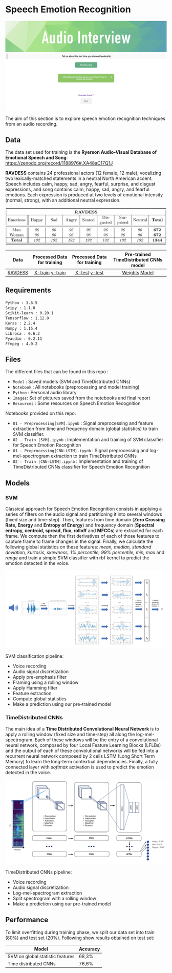 # Speech Emotion Recognition


![image](audio_app.png)

The aim of this section is to explore speech emotion recognition techniques from an audio recording.

## Data

The data set used for training is the **Ryerson Audio-Visual Database of Emotional Speech and Song**: https://zenodo.org/record/1188976#.XA48aC17Q1J

 **RAVDESS** contains 24 professional actors (12 female, 12 male), vocalizing two lexically-matched statements in a neutral North American accent. Speech includes calm, happy, sad, angry, fearful, surprise, and disgust expressions, and song contains calm, happy, sad, angry, and fearful emotions. Each expression is produced at two levels of emotional intensity (normal, strong), with an additional neutral expression.

 ![image](Images/RAVDESS.png)

| Data | Processed Data for training | Processed Data for training | Pre-trained TimeDistributed CNNs model|
|:----:|:---------------------------:|:---------------------------:|:-------------------------------------:|
| [RAVDESS](https://drive.google.com/file/d/1OL2Kx9dPdeZWoue6ofHcUNs5jwpfh4Fc/view?usp=sharing) | [X-train](https://drive.google.com/file/d/1qv-y0FhaRy5Np8DF3a8Xty8xLvvv4QH4/view?usp=sharing) [y-train](https://drive.google.com/file/d/1y5j43I09Xe6RHK8BsHP8_ZNkUuTehhgY/view?usp=sharing) | [X-test](https://drive.google.com/file/d/1MN1Fxc_sDR1ZDQmPdFMwlnhP4qn9d8bT/view?usp=sharing) [y-test](https://drive.google.com/file/d/1ovvCXumkEP1oLxErgMgyIg1Z1Eih430W/view?usp=sharing)| [Weights](https://drive.google.com/file/d/1pQ5QahXJ3dPDXhyPkQ7rS1fOHWKHcIdX/view?usp=sharing) [Model](https://drive.google.com/file/d/1TuKN2PbFvoClaobL3aOW1KmA0e2eEc-O/view?usp=sharing) | [Colab Notebook](https://colab.research.google.com/drive/1EY8m7uj3BzU-OsjAPGBqoapw1OSUHhum)|


## Requirements

```
Python : 3.6.5
Scipy : 1.1.0
Scikit-learn : 0.20.1
Tensorflow : 1.12.0
Keras : 2.2.4
Numpy : 1.15.4
Librosa : 0.6.3
Pyaudio : 0.2.11
Ffmpeg : 4.0.2
```


## Files

The different files that can be found in this repo :
- `Model` : Saved models (SVM and TimeDistributed CNNs)
- `Notebook` : All notebooks (preprocessing and model training)
- `Python` : Personal audio library
- `Images`: Set of pictures saved from the notebooks and final report
- `Resources` : Some resources on Speech Emotion Recognition

Notebooks provided on this repo:
- `01 - Preprocessing[SVM].ipynb` : Signal preprocessing and feature extraction from time and frequency domain (global statistics) to train SVM classifier.
- `02 - Train [SVM].ipynb` : Implementation and training of SVM classifier for Speech Emotion Recognition
- `01 - Preprocessing[CNN-LSTM].ipynb` :  Signal preprocessing and log-mel-spectrogram extraction to train TimeDistributed CNNs
- `02 - Train [CNN-LSTM].ipynb` : Implementation and training of TimeDistributed CNNs classifier for Speech Emotion Recognition


## Models

### SVM

Classical approach for Speech Emotion Recognition consists in applying a series of filters on the audio signal and partitioning it into several windows (fixed size and time-step). Then, features from time domain (**Zero Crossing Rate, Energy** and **Entropy of Energy**) and frequency domain (**Spectral entropy, centroid, spread, flux, rolloff** and **MFCCs**) are extracted for each frame. We compute then the first derivatives of each of those features to capture frame to frame changes in the signal. Finally, we calculate the following global statistics on these features: *mean, median, standard deviation, kurtosis, skewness, 1% percentile, 99% percentile, min, max* and *range* and train a simple SVM classifier with rbf kernel to predict the emotion detected in the voice.

 ![image](Images/features_stats.png)

SVM classification pipeline:
- Voice recording
- Audio signal discretization
- Apply pre-emphasis filter
- Framing using a rolling window
- Apply Hamming filter
- Feature extraction
- Compute global statistics
- Make a prediction using our pre-trained model


### TimeDistributed CNNs

The main idea of a **Time Distributed Convolutional Neural Network** is to apply a rolling window (fixed size and time-step) all along the log-mel-spectrogram. Each of these windows will be the entry of a convolutional neural network, composed by four Local Feature Learning Blocks (LFLBs) and the output of each of these convolutional networks will be fed into a recurrent neural network composed by 2 cells LSTM (Long Short Term Memory) to learn the long-term contextual dependencies. Finally, a fully connected layer with *softmax* activation is used to predict the emotion detected in the voice.

 ![image](Images/sound_pipeline.png)

TimeDistributed CNNs pipeline:
- Voice recording
- Audio signal discretization
- Log-mel-spectrogram extraction
- Split spectrogram with a rolling window
- Make a prediction using our pre-trained model


## Performance

To limit overfitting during training phase, we split our data set into train (80%) and test set (20%). Following show results obtained on test set:

|       Model                             |   Accuracy    |
|-----------------------------------------|---------------|
| SVM on global statistic features        |     68,3%     |
| Time distributed CNNs                   |     76,6%     |
